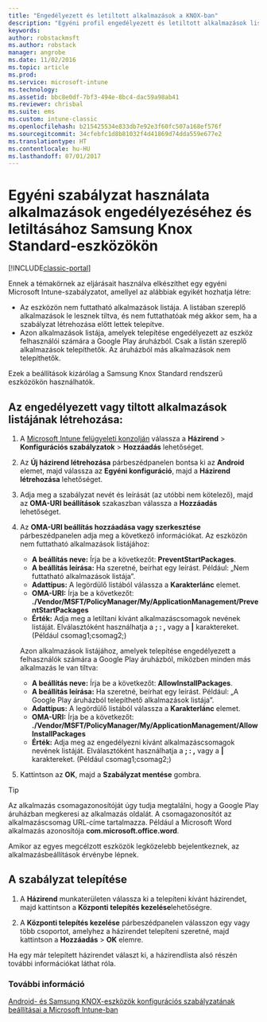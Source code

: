 ```yaml
---
title: "Engedélyezett és letiltott alkalmazások a KNOX-ban"
description: "Egyéni profil engedélyezett és letiltott alkalmazások listájának létrehozásához KNOX-eszközökön."
keywords: 
author: robstackmsft
ms.author: robstack
manager: angrobe
ms.date: 11/02/2016
ms.topic: article
ms.prod: 
ms.service: microsoft-intune
ms.technology: 
ms.assetid: bbc8e0df-7bf3-494e-8bc4-dac59a98ab41
ms.reviewer: chrisbal
ms.suite: ems
ms.custom: intune-classic
ms.openlocfilehash: b215425534e833db7e92e3f60fc507a168ef576f
ms.sourcegitcommit: 34cfebfc1d8b81032f4d41869d74dda559e677e2
ms.translationtype: HT
ms.contentlocale: hu-HU
ms.lasthandoff: 07/01/2017
---
```

# <a name="use-custom-policies-to-allow-and-block-apps-for-samsung-knox-standard-devices"></a>Egyéni szabályzat használata alkalmazások engedélyezéséhez és letiltásához Samsung Knox Standard-eszközökön

[!INCLUDE[classic-portal](../includes/classic-portal.md)]

Ennek a témakörnek az eljárásait használva elkészíthet egy egyéni Microsoft Intune-szabályzatot, amellyel az alábbiak egyikét hozhatja létre:

- Az eszközön nem futtatható alkalmazások listája. A listában szereplő alkalmazások le lesznek tiltva, és nem futtathatóak még akkor sem, ha a szabályzat létrehozása előtt lettek telepítve.
- Azon alkalmazások listája, amelyek telepítése engedélyezett az eszköz felhasználói számára a Google Play áruházból. Csak a listán szereplő alkalmazások telepíthetők. Az áruházból más alkalmazások nem telepíthetők.

Ezek a beállítások kizárólag a Samsung Knox Standard rendszerű eszközökön használhatók.

## <a name="to-create-an-allowed-or-blocked-app-list"></a>Az engedélyezett vagy tiltott alkalmazások listájának létrehozása:

1. A [Microsoft Intune felügyeleti konzolján](https://manage.microsoft.com/) válassza a **Házirend** &gt; **Konfigurációs szabályzatok** &gt; **Hozzáadás** lehetőséget.
2. Az **Új házirend létrehozása** párbeszédpanelen bontsa ki az **Android** elemet, majd válassza az **Egyéni konfiguráció**, majd a **Házirend létrehozása** lehetőséget.
3. Adja meg a szabályzat nevét és leírását (az utóbbi nem kötelező), majd az **OMA-URI beállítások** szakaszban válassza a **Hozzáadás** lehetőséget.
4. Az **OMA-URI beállítás hozzáadása vagy szerkesztése** párbeszédpanelen adja meg a következő információkat. Az eszközön nem futtatható alkalmazások listájához:
    
    - **A beállítás neve:** Írja be a következőt: **PreventStartPackages**.
    - **A beállítás leírása:** Ha szeretné, beírhat egy leírást. Például: „Nem futtatható alkalmazások listája”.
    -   **Adattípus:** A legördülő listából válassza a **Karakterlánc** elemet.
    -   **OMA-URI:** Írja be a következőt: **./Vendor/MSFT/PolicyManager/My/ApplicationManagement/PreventStartPackages**
    -   **Érték:** Adja meg a letiltani kívánt alkalmazáscsomagok nevének listáját. Elválasztóként használhatja a **; : ,** vagy a **|** karaktereket. (Például csomag1;csomag2;)

    Azon alkalmazások listájához, amelyek telepítése engedélyezett a felhasználók számára a Google Play áruházból, miközben minden más alkalmazás le van tiltva:

    - **A beállítás neve:** Írja be a következőt: **AllowInstallPackages**.
    - **A beállítás leírása:** Ha szeretné, beírhat egy leírást. Például: „A Google Play áruházból telepíthető alkalmazások listája”.
    - **Adattípus:** A legördülő listából válassza a **Karakterlánc** elemet.
    - **OMA-URI:** Írja be a következőt: **./Vendor/MSFT/PolicyManager/My/ApplicationManagement/AllowInstallPackages**
    - **Érték:** Adja meg az engedélyezni kívánt alkalmazáscsomagok nevének listáját. Elválasztóként használhatja a **; : ,** vagy a **|** karaktereket. (Például csomag1;csomag2;)

4. Kattintson az **OK**, majd a **Szabályzat mentése** gombra. 

>[!TIP]
> Az alkalmazás csomagazonosítóját úgy tudja megtalálni, hogy a Google Play áruházban megkeresi az alkalmazás oldalát. A csomagazonosítót az alkalmazáscsomag URL-címe tartalmazza. Például a Microsoft Word alkalmazás azonosítója **com.microsoft.office.word**.

Amikor az egyes megcélzott eszközök legközelebb bejelentkeznek, az alkalmazásbeállítások érvénybe lépnek.


## <a name="deploy-the-policy"></a>A szabályzat telepítése

1.  A **Házirend** munkaterületen válassza ki a telepíteni kívánt házirendet, majd kattintson a **Központi telepítés kezelése**lehetőségre.

2.  A **Központi telepítés kezelése** párbeszédpanelen válasszon egy vagy több csoportot, amelyhez a házirendet telepíteni szeretné, majd kattintson a **Hozzáadás** &gt; **OK** elemre.

 
Ha egy már telepített házirendet választ ki, a házirendlista alsó részén további információkat láthat róla.

### <a name="see-also"></a>További információ
[Android- és Samsung KNOX-eszközök konfigurációs szabályzatának beállításai a Microsoft Intune-ban](android-policy-settings-in-microsoft-intune.md)
